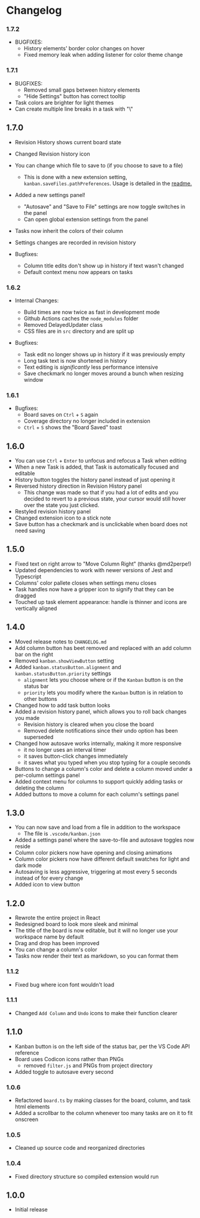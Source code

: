 # Changelog

### 1.7.2

-   BUGFIXES:
    -   History elements' border color changes on hover
    -   Fixed memory leak when adding listener for color theme change

### 1.7.1

-   BUGFIXES:
    -   Removed small gaps between history elements
    -   "Hide Settings" button has correct tooltip
-   Task colors are brighter for light themes
-   Can create multiple line breaks in a task with "\\"

## 1.7.0

-   Revision History shows current board state
-   Changed Revision history icon
-   You can change which file to save to (if you choose to save to a file)
    -   This is done with a new extension setting, `kanban.saveFiles.pathPreferences`. Usage is detailed in the [readme.](README.md)
-   Added a new settings panel!
    -   "Autosave" and "Save to File" settings are now toggle switches in the panel
    -   Can open global extension settings from the panel
-   Tasks now inherit the colors of their column
-   Settings changes are recorded in revision history

-   Bugfixes:
    -   Column title edits don't show up in history if text wasn't changed
    -   Default context menu now appears on tasks

### 1.6.2

-   Internal Changes:

    -   Build times are now twice as fast in development mode
    -   Github Actions caches the `node_modules` folder
    -   Removed DelayedUpdater class
    -   CSS files are in `src` directory and are split up

-   Bugfixes:
    -   Task edit no longer shows up in history if it was previously empty
    -   Long task text is now shortened in history
    -   Text editing is _significantly_ less performance intensive
    -   Save checkmark no longer moves around a bunch when resizing window

### 1.6.1

-   Bugfixes:
    -   Board saves on `Ctrl` + `S` again
    -   Coverage directory no longer included in extension
    -   `Ctrl` + `S` shows the "Board Saved" toast

## 1.6.0

-   You can use `Ctrl` + `Enter` to unfocus and refocus a Task when editing
-   When a new Task is added, that Task is automatically focused and editable
-   History button toggles the history panel instead of just opening it
-   Reversed history direction in Revision History panel
    -   This change was made so that if you had a lot of edits and you decided to revert to a previous state, your cursor would still hover over the state you just clicked.
-   Restyled revision history panel
-   Changed extension icon to a stick note
-   Save button has a checkmark and is unclickable when board does not need saving

## 1.5.0

-   Fixed text on right arrow to "Move Column Right" (thanks @md2perpe!)
-   Updated dependencies to work with newer versions of Jest and Typescript
-   Columns' color pallete closes when settings menu closes
-   Task handles now have a gripper icon to signify that they can be dragged
-   Touched up task element appearance: handle is thinner and icons are vertically aligned

## 1.4.0

-   Moved release notes to `CHANGELOG.md`
-   Add column button has beet removed and replaced with an add column bar on the right
-   Removed `kanban.showViewButton` setting
-   Added `kanban.statusButton.alignment` and `kanban.statusButton.priority` settings
    -   `alignment` lets you choose where or if the `Kanban` button is on the status bar
    -   `priority` lets you modify where the `Kanban` button is in relation to other buttons
-   Changed how to add task button looks
-   Added a revision history panel, which allows you to roll back changes you made
    -   Revision history is cleared when you close the board
    -   Removed delete notifications since their undo option has been superseded
-   Changed how autosave works internally, making it more responsive
    -   it no longer uses an interval timer
    -   it saves button-click changes immediately
    -   it saves what you typed when you stop typing for a couple seconds
-   Buttons to change a column's color and delete a column moved under a per-column settings panel
-   Added context menu for columns to support quickly adding tasks or deleting the column
-   Added buttons to move a column for each column's settings panel

## 1.3.0

-   You can now save and load from a file in addition to the workspace
    -   The file is `.vscode/kanban.json`
-   Added a settings panel where the save-to-file and autosave toggles now reside
-   Column color pickers now have opening and closing animations
-   Column color pickers now have different default swatches for light and dark mode
-   Autosaving is less aggressive, triggering at most every 5 seconds instead of for every change
-   Added icon to view button

## 1.2.0

-   Rewrote the entire project in React
-   Redesigned board to look more sleek and minimal
-   The title of the board is now editable, but it will no longer use your workspace name by default
-   Drag and drop has been improved
-   You can change a column's color
-   Tasks now render their text as markdown, so you can format them

### 1.1.2

-   Fixed bug where icon font wouldn't load

### 1.1.1

-   Changed `Add Column` and `Undo` icons to make their function clearer

## 1.1.0

-   Kanban button is on the left side of the status bar, per the VS Code API reference
-   Board uses Codicon icons rather than PNGs
    -   removed `filter.js` and PNGs from project directory
-   Added toggle to autosave every second

### 1.0.6

-   Refactored `board.ts` by making classes for the board, column, and task html elements
-   Added a scrollbar to the column whenever too many tasks are on it to fit onscreen

### 1.0.5

-   Cleaned up source code and reorganized directories

### 1.0.4

-   Fixed directory structure so compiled extension would run

## 1.0.0

-   Initial release
